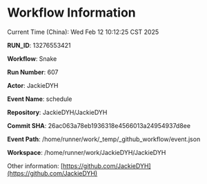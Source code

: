 # Workflow Information

Current Time (China): Wed Feb 12 10:12:25 CST 2025  

**RUN_ID**: 13276553421  

**Workflow**: Snake  

**Run Number**: 607  

**Actor**: JackieDYH  

**Event Name**: schedule  

**Repository**: JackieDYH/JackieDYH  

**Commit SHA**: 26ac063a78eb1936318e4566013a24954937d8ee  

**Event Path**: /home/runner/work/_temp/_github_workflow/event.json  

**Workspace**: /home/runner/work/JackieDYH/JackieDYH  

Other information: [https://github.com/JackieDYH](https://github.com/JackieDYH)
